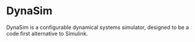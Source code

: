 # DynaSim

DynaSim is a configurable dynamical systems simulator, designed to be a code first
alternative to Simulink.
